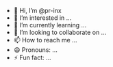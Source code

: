 - 👋 Hi, I’m @pr-inx
- 👀 I’m interested in ...
- 🌱 I’m currently learning ...
- 💞️ I’m looking to collaborate on ...
- 📫 How to reach me ...
- 😄 Pronouns: ...
- ⚡ Fun fact: ...

<!---
pr-inx/pr-inx is a ✨ special ✨ repository because its `README.md` (this file) appears on your GitHub profile.
You can click the Preview link to take a look at your changes.
--->
